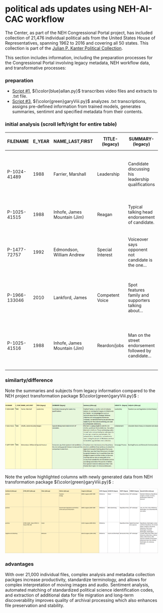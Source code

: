 # political ads updates using NEH-AI-CAC workflow

The Center, as part of the NEH Congressional Portal project, has included collection of 21,476 individual political ads from the United States House of Representatives, spanning 1962 to 2016 and covering all 50 states. This collection is part of the [Julian P. Kanter Political Collection](https://github.com/prys0000/political-commercial-collection-archives/blob/8b205dfce9a2e8329241ecf6b29b32f93750803c/README.md). 

This section includes information, including the preparation processes for the Congressional Portal involving legacy metadata, NEH workflow data, and transformative processes:

### preparation

* [Script #1](https://github.com/prys0000/congressional-portal-project/blob/34834ef179e9d98a9b19a2c029626001f26602d7/workflows/AV_Transcriptions_Package/allan.py), ${\color{blue}allan.py}$ transcribes video files and extracts to .txt file.
* [Script #3](https://github.com/prys0000/congressional-portal-project/blob/33f76bbef9756fe81bfceb7e2491f4840a2d9eea/workflows/AV_Transcriptions_Package/garyviiii.py), ${\color{green}garyViii.py}$ analyzes .txt transcriptions, assigns pre-defined information from trained models, generates summaries, sentimnt and specified metadata from their contents.

### initial analysis (scroll left/right for entire table)

| FILENAME      | E_YEAR | NAME_LAST,FIRST             | TITLE-(legacy)  | SUMMARY-(legacy)                                      | Summary-(allan.py)                                                                                                                         | SUBJECTS - (legacy)               | Subjects-(allan.py)                                            | Sentiment-(allan.py) | ICPSR_INFO-(allan.py) | Tribes-(allan.py) | Policies-(allan.py)                           | Congress-(allan.py)             | STATE-(legacy) | AGENCIES-(legacy)    | PARTY-(legacy)     | FORMAT-(legacy)            | Named Entities-(allan.py)                             |
|---------------|--------|-----------------------------|-----------------|------------------------------------------------------|--------------------------------------------------------------------------------------------------------------------------------------------|-----------------------------------|----------------------------------------------------------------|----------------------|-----------------------|-------------------|------------------------------------------------|--------------------------------|----------------|----------------------|--------------------|---------------------------|------------------------------------------------|
| P-1024-41489  | 1988   | Farrier, Marshall           | Leadership      | Candidate discussing his leadership qualifications   | Marshall Farrier, a rancher and oil industry veteran, is running for Congress in Oklahoma's 2nd District...                                | Leadership                        | Taxation Law and legislation (United States)                  | positive              |                       |                   | Taxation, Energy                             | 100th Congress (1987-1989)      | Oklahoma       | Direct               | Republican Party   | 3/4" videotape             | Marshall, Oklahoma, Republican, congress, 23 years... |
| P-1025-41515  | 1988   | Inhofe, James Mountain (Jim) | Reagan          | Typical talking head endorsement of candidate.        | Urging people to vote for Jim Inhofe, a politician from Oklahoma...                                                                        | Endorsement                       | Character (leans heavy on character and values)...             | positive              |                       |                   | Government Operations and Politics...          | 100th Congress (1987-1989)      | Oklahoma       | BMC Advertising      | Republican Party   | 3/4" videotape             | one, Jim, first, Tulsa, Oklahoma, Washington, Jim... |
| P-1477-72757  | 1992   | Edmondson, William Andrew   | Special Interest | Voiceover says opponent not candidate is the one...   | Over two weeks since the primary election, and Mike Sinar continues to attack his opponent...                                              | Campaign Finance                 | Banking Finance and Domestic Commerce...                     | negative and attacking |                       | Delaware          |                                                | 102nd Congress (1991-1993)      | Oklahoma       | Austin and Sheinkopf | Democratic Party   | 3/4" videotape             | 2 weeks, Mike Sinar, Mike, Drew Edmonson...               |
| P-1966-133046 | 2010   | Lankford, James             | Competent Voice  | Spot features family and supporters talking about...  | Urging people to vote for James Lankford, a Conservative Republican, for the United States Congress...                                       | Trust Record                      | Republican Party Religion                                      | positive              | ICPSR: 21166 -...    | Creek             |                                                | 111th Congress (2009-2011)      | Oklahoma       |                      | Republican Party   | Digital Download (live...) | Republicans, Washington, James Lankford, Republican...       |
| P-1025-41516  | 1988   | Inhofe, James Mountain (Jim) | Reardon/jobs    | Man on the street endorsement followed by candidate... | Jim Inhofe is a conservative Congressman who has been effective in saving jobs and promoting economic development...                         | Endorsement Jobs                  | Republican Party Labor and Jobs                                | positive              |                       |                   | Economics and Public Finance                   | 100th Congress (1987-1989)      | Oklahoma       | BMC Advertising      | Republican Party   | 3/4" videotape             | Jim, Hoff, EPA, Jim, Saving, 500 Steel Workers, FAA, Tulsa |

### similarty/difference
Note the summaries and subjects from legacy information compared to the NEH project transformation package ${\color{green}garyViii.py}$ :

![summary-subject](https://github.com/prys0000/congressional-portal-project/blob/d6dc97219882b8a1e047af4901e88aafb0a57ae7/documentation-applications-lists/av2.jpg)

Note the yellow highlighted columns with newly generated data from NEH transformation package  ${\color{green}garyViii.py}$ :

![sentiment-ICPSR-tribes-policies-congress](https://github.com/prys0000/congressional-portal-project/blob/53a35cc4ff9b06014bcd0af9cc143af03f042f5f/documentation-applications-lists/av3.jpg)

### advantages
With over 21,000 individual files, complex analysis and metadata collection packges increase productivity, standardize terminology, and allows for complex interpretation of moving images and audio. Sentiment analysis, automated matching of standardized political science identification codes, and extraction of additional data for file migration and long-term discoverability improves quality of archival processing which also enhances file preservation and stability. 

